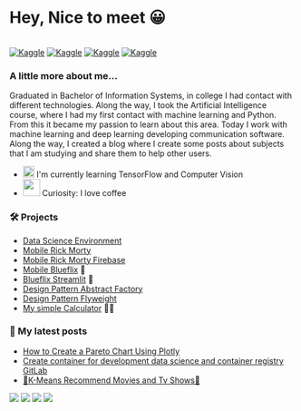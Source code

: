 # Hey, Nice to meet 😀  

<div style="display: inline_block"><br>
 <a target="_blank" href="https://www.kaggle.com/sc0v1n0">	<img alt="Kaggle" src="https://img.shields.io/badge/Kaggle-20BEFF?style=for-the-badge&logo=Kaggle&logoColor=white"/></a>
  <a target="_blank" href="https://gitlab.com/sc0v0ne">	<img alt="Kaggle" src="https://img.shields.io/badge/GitLab-330F63?style=for-the-badge&logo=gitlab&logoColor=whitee"/></a>
  <a target="_blank" href="https://github.com/sc0v0ne">	<img alt="Kaggle" src="https://img.shields.io/badge/GitHub-100000?style=for-the-badge&logo=github&logoColor=white"/></a>
  <a target="_blank" href="https://dev.to/sc0v0ne">	<img alt="Kaggle" src="https://img.shields.io/badge/dev.to-0A0A0A?style=for-the-badge&logo=devdotto&logoColor=white"/></a>
</div>


### A little more about me...

Graduated in Bachelor of Information Systems, in college I had contact with different technologies. Along the way, I took the Artificial Intelligence course, where I had my first contact with machine learning and Python. From this it became my passion to learn about this area. Today I work with machine learning and deep learning developing communication software. Along the way, I created a blog where I create some posts about subjects that I am studying and share them to help other users.

- <img src="https://slackmojis.com/emojis/3438-python/download" width="20"/>  I'm currently learning TensorFlow and Computer Vision</li>
- <img src="https://slackmojis.com/emojis/38229-coffee/download" width="30"/>  Curiosity: I love coffee </li>

### 🛠️ Projects


- [Data Science Environment](https://gitlab.com/public-dev-projects-1/data-science-environment)
- [Mobile Rick Morty](https://github.com/sc0v0ne/app_mobile_rick_morty)
- [Mobile Rick Morty Firebase](https://github.com/sc0v0ne/rick_morty_app_firebase)
- [Mobile Blueflix](https://github.com/sc0v0ne/blueflix)  🍿
- [Blueflix Streamlit](https://blueflix.streamlit.app) 🍿
- [Design Pattern Abstract Factory](https://github.com/sc0v0ne/design_pattern_abstract_factory)
- [Design Pattern Flyweight](https://github.com/sc0v0ne/design_pattern_flyweight)
- [My simple Calculator](https://gitlab.com/sc0v0ne/my-simple-calculator) 👀😎


### 📝 My latest posts


- [How to Create a Pareto Chart Using Plotly](https://dev.to/sc0v0ne/how-to-create-a-pareto-chart-jha)
- [Create container for development data science and container registry GitLab](https://dev.to/sc0v0ne/create-container-for-development-data-science-3no)
- [🍿K-Means Recommend Movies and Tv Shows🍿](https://dev.to/sc0v0ne/k-means-recommend-movies-and-tv-shows-156m)


<img src="https://road-to-kaggle-grandmaster.vercel.app/api/badges/sc0v1n0/competition"> <img src="https://road-to-kaggle-grandmaster.vercel.app/api/badges/sc0v1n0/dataset"> <img src="https://road-to-kaggle-grandmaster.vercel.app/api/badges/sc0v1n0/notebook"> <img src="https://road-to-kaggle-grandmaster.vercel.app/api/badges/sc0v1n0/discussion">
